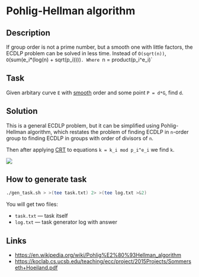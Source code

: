 # Pohlig-Hellman algorithm

## Description

If group order is not a prime number, but a smooth one with little factors, the ECDLP problem can be solved in less time.
Instead of `O(sqrt(n))`, `O`(sum(e_i*(log(n) + sqrt(p_i))))`. Where `n = product(p_i^e_i)`

## Task

Given arbitary curve `E` with [smooth](https://en.wikipedia.org/wiki/Smooth_number) order and some point `P = d*G`, find `d`.

## Solution

This is a general ECDLP problem, but it can be simplified using Pohlig-Hellman algorithm, which restates the problem of finding ECDLP in `n`-order group to finding ECDLP in groups with order of divisors of `n`.

Then after applying [CRT](https://en.wikipedia.org/wiki/Chinese_remainder_theorem) to equations `k = k_i mod p_i^e_i` we find `k`.

![](https://upload.wikimedia.org/wikipedia/commons/6/66/Pohlig-Hellman-Diagram.svg)

## How to generate task

```bash
./gen_task.sh > >(tee task.txt) 2> >(tee log.txt >&2)
```

You will get two files:
- `task.txt` — task itself
- `log.txt` — task generator log with answer

## Links

- https://en.wikipedia.org/wiki/Pohlig%E2%80%93Hellman_algorithm
- https://koclab.cs.ucsb.edu/teaching/ecc/project/2015Projects/Sommerseth+Hoeiland.pdf
